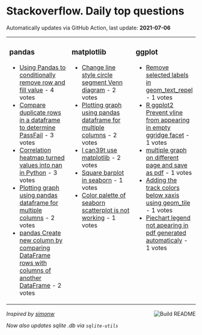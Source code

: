 # Stackoverflow. Daily top questions 

Automatically updates via GitHub Action, last update: **<!-- date starts -->2021-07-06<!-- date ends -->**


<table><tr><td valign="top" width="33%">

### pandas
<!-- pandas starts -->
* [Using Pandas to conditionally remove row and fill value](https://stackoverflow.com/questions/68263699/using-pandas-to-conditionally-remove-row-and-fill-value) - 4 votes
* [Compare duplicate rows in a dataframe to determine PassFail](https://stackoverflow.com/questions/68274870/compare-duplicate-rows-in-a-dataframe-to-determine-pass-fail) - 3 votes
* [Correlation heatmap turned values into nan in Python](https://stackoverflow.com/questions/68267296/correlation-heatmap-turned-values-into-nan-in-python) - 3 votes
* [Plotting graph using pandas dataframe for multiple columns](https://stackoverflow.com/questions/68264389/plotting-graph-using-pandas-dataframe-for-multiple-columns) - 2 votes
* [pandas Create new column by comparing DataFrame rows with columns of another DataFrame](https://stackoverflow.com/questions/68276673/pandas-create-new-column-by-comparing-dataframe-rows-with-columns-of-another-da) - 2 votes
<!-- pandas ends -->
</td><td valign="top" width="34%">


### matplotlib
<!-- matplotlib starts -->
* [Change line style circle segment Venn diagram](https://stackoverflow.com/questions/68268860/change-line-style-circle-segment-venn-diagram) - 2 votes
* [Plotting graph using pandas dataframe for multiple columns](https://stackoverflow.com/questions/68264389/plotting-graph-using-pandas-dataframe-for-multiple-columns) - 2 votes
* [I can39t use matplotlib](https://stackoverflow.com/questions/68273132/i-cant-use-matplotlib) - 2 votes
* [Square barplot in seaborn](https://stackoverflow.com/questions/68266249/square-barplot-in-seaborn) - 1 votes
* [Color palette of seaborn scatterplot is not working](https://stackoverflow.com/questions/68267269/color-palette-of-seaborn-scatterplot-is-not-working) - 1 votes
<!-- matplotlib ends -->
</td><td valign="top" width="34%">


### ggplot
<!-- ggplot2 starts -->
* [Remove selected labels in geom_text_repel](https://stackoverflow.com/questions/68276338/remove-selected-labels-in-geom-text-repel) - 1 votes
* [R ggplot2 Prevent vline from appearing in empty ggridge facet](https://stackoverflow.com/questions/68263293/r-ggplot2-prevent-vline-from-appearing-in-empty-ggridge-facet) - 1 votes
* [multiple graph on different page and save as pdf](https://stackoverflow.com/questions/68274791/multiple-graph-on-different-page-and-save-as-pdf) - 1 votes
* [Adding the track colors below xaxis using geom_tile](https://stackoverflow.com/questions/68263936/adding-the-track-colors-below-x-axis-using-geom-tile) - 1 votes
* [Piechart legend not apearing in pdf generated automaticaly](https://stackoverflow.com/questions/68271187/piechart-legend-not-apearing-in-pdf-generated-automaticaly) - 1 votes
<!-- ggplot2 ends -->
</td></tr></table>

<a href="https://github.com/hp0404/hp0404/actions"><img src="https://github.com/hp0404/hp0404/workflows/Build%20README/badge.svg" align="right" alt="Build README"></a> <p>*Inspired by  [simonw](https://github.com/simonw/simonw)*</p> <p> *Now also updates sqlite .db via `sqlite-utils`* </p>
